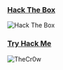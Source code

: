 ### [Hack The Box](https://www.hackthebox.eu/)
<img src="http://www.hackthebox.eu/badge/image/374839" alt="Hack The Box">

### [Try Hack Me](https://tryhackme.com/)
![TheCr0w](https://user-images.githubusercontent.com/74257119/123942637-a10bde80-d99b-11eb-8fac-eb3face9cbe7.png)

